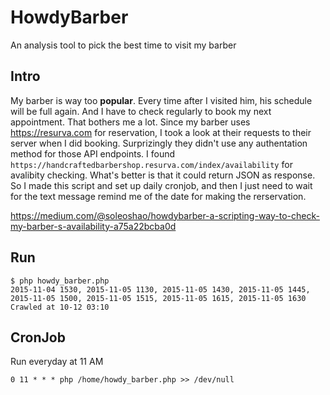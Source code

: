 # HowdyBarber
An analysis tool to pick the best time to visit my barber

## Intro
My barber is way too **popular**. Every time after I visited him, his schedule will be full again. And I have to check regularly to book my next appointment. That bothers me a lot. Since my barber uses https://resurva.com for reservation, I took a look at their requests to their server when I did booking. Surprizingly they didn't use any authentation method for those API endpoints. I found ``https://handcraftedbarbershop.resurva.com/index/availability`` for avalibity checking. What's better is that it could return JSON as response. So I made this script and set up daily cronjob, and then I just need to wait for the text message remind me of the date for making the rerservation.

https://medium.com/@soleoshao/howdybarber-a-scripting-way-to-check-my-barber-s-availability-a75a22bcba0d

## Run
```
$ php howdy_barber.php
2015-11-04 1530, 2015-11-05 1130, 2015-11-05 1430, 2015-11-05 1445, 2015-11-05 1500, 2015-11-05 1515, 2015-11-05 1615, 2015-11-05 1630 Crawled at 10-12 03:10
```

## CronJob
Run everyday at 11 AM
```
0 11 * * * php /home/howdy_barber.php >> /dev/null
```

